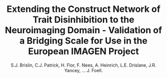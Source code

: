 ---
author: S.J. Brislin, C.J. Patrick, H. Flor, F. Nees, A. Heinrich, L.E. Drislane, J.R. Yancey, ... J. Foell.
title: Extending the Construct Network of Trait Disinhibition to the Neuroimaging Domain - Validation of a Bridging Scale for Use in the European IMAGEN Project
journal: Assessment
year: 2018
type: article
doi: 10.1177/1073191118759748
---